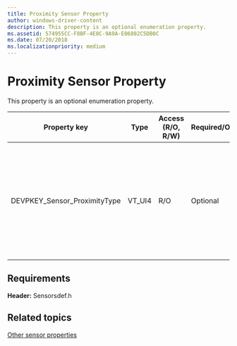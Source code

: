 ```yaml
---
title: Proximity Sensor Property
author: windows-driver-content
description: This property is an optional enumeration property.
ms.assetid: 574955CC-F8BF-4E8C-9A9A-E06802C5DB0C
ms.date: 07/20/2018
ms.localizationpriority: medium
---
```


# Proximity Sensor Property



This property is an optional enumeration property.

|Property key|Type|Access (R/O, R/W) |Required/Optional|Description|
|--|--|--|--|--|
|DEVPKEY_Sensor_ProximityType|VT_UI4|R/O|Optional|Describes the type of proximity being detected. It can be HumanProximity or ObjectProximity. For more information, see the ProximityType enumeration.|

 

## Requirements


**Header:** Sensorsdef.h

## Related topics


[Other sensor properties](other-sensor-properties.md)

 

 






